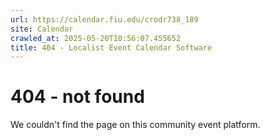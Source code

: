 ```yaml
---
url: https://calendar.fiu.edu/crodr738_189
site: Calendar
crawled_at: 2025-05-20T10:56:07.455652
title: 404 - Localist Event Calendar Software
---
```


# 404 - not found
We couldn't find the page on this community event platform.
